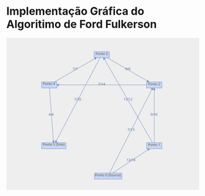 # Implementação Gráfica do Algoritimo de Ford Fulkerson

![](images/ford-fulkerson-extreme-example.png)